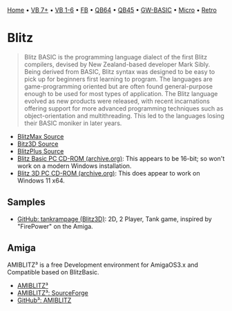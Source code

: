 [Home](https://gotbasic.com) • [VB 7+](vb.md) • [VB 1-6](vb6.md) • [FB](freebasic.md) • [QB64](qb64.md) • [QB45](qb.md) • [GW-BASIC](gw-basic.md) • [Micro](micro.md) • [Retro](retro.md)

# Blitz

> Blitz BASIC is the programming language dialect of the first Blitz compilers, devised by New Zealand-based developer Mark Sibly. Being derived from BASIC, Blitz syntax was designed to be easy to pick up for beginners first learning to program. The languages are game-programming oriented but are often found general-purpose enough to be used for most types of application. The Blitz language evolved as new products were released, with recent incarnations offering support for more advanced programming techniques such as object-orientation and multithreading. This led to the languages losing their BASIC moniker in later years.

- [BlitzMax Source](https://github.com/blitz-research/blitzmax)
- [Bitz3D Source](https://github.com/blitz-research/blitz3d)
- [BlitzPlus Source](https://github.com/blitz-research/blitzplus)
- [Blitz Basic PC CD-ROM (archive.org)](https://archive.org/details/blitz_basic_pccd/): This appears to be 16-bit; so won't work on a modern Windows installation.
- [Blitz 3D PC CD-ROM (archive.org)](https://archive.org/details/blitz-3d): This does appear to work on Windows 11 x64.

## Samples

- [GitHub: tankrampage (Blitz3D)](https://github.com/JoystickAndCursorKeys/tankrampage): 2D, 2 Player, Tank game, inspired by "FirePower" on the Amiga.

## Amiga

AMIBLITZ³ is a free Development environment for AmigaOS3.x and Compatible based on BlitzBasic.

- [AMIBLITZ³](https://www.amiblitz.de/)
- [AMIBLITZ³: SourceForge](https://sourceforge.net/p/amiblitz3/code/HEAD/tree/)
- [GitHub³: AMIBLITZ](https://github.com/AmiBlitz/AmiBlitz3)
